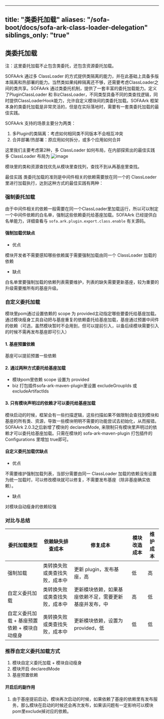 
---
title: "类委托加载"
aliases: "/sofa-boot/docs/sofa-ark-class-loader-delegation"
siblings_only: "true"
---
## 类委托加载

注：这里委托加载不止包含类委托，还包含资源委托加载。

SOFAArk 通过多 ClassLoader 的方式提供类隔离的能力，并在此基础上具备多版本隔离和热部署的能力。当然类如果纯粹隔离还不够，还需要考虑ClassLoader之间的类共享。SOFAArk 通过类委托机制，提供了一套丰富的委托加载能力。定义了PluginClassLoader 和 BizClassLoader，不同类型具备不同的类查找逻辑，同时提供ClassLoaderHook能力，允许自定义模块间的类委托加载。SOFAArk 框架本身的类委托加载是非常灵活的，但是在实际落地时，需要有一套类委托加载的最佳实践。

SOFAArk 支持的场景主要分为两类：
1. 多Plugin的类隔离：考虑如何相同类不同版本不会相互冲突
2. 合并部署/热部署：原应用如何拆分，或多个应用如何合并

这里我们主要考虑第2种，多 ClassLoader 如何布局，在内部探索出的最佳实践多 ClassLoader 布局为
 ![image](https://user-images.githubusercontent.com/3754074/169092647-ba4047b5-cce5-4151-a696-e05ae62c2e81.png)

模块里的类和资源查找优先从模块里查找列，查找不到从再基座里查找。

最佳实践
类委托加载的准则是中间件相关的依赖需要放在同一个的 ClassLoader 里进行加载执行，达到这种方式的最佳实践有两种：

### 强制委托加载

由于中间件相关的依赖一般需要在同一个ClassLoader里加载运行，所以可以制定一个中间件依赖的白名单，强制这些依赖委托给基座加载。SOFAArk 已经提供白名单能力，详细查看与 `sofa.ark.plugin.export.class.enable` 有关源码。

#### 强制加载优缺点

- 优点

模块开发者不需要感知哪些依赖属于需要强制加载由同一个 ClassLoader 加载的依赖

- 缺点

白名单里要强制加载的依赖列表需要维护，列表的缺失需要更新基座，较为重要的升级需要推所有的基座升级。

### 自定义委托加载

模块里pom通过设置依赖的 scope 为 provided主动指定哪些要委托给基座加载。通过模块瘦身工具自动把与基座重复的依赖委托给基座加载，基座通过预置中间件的依赖（可选，虽然模块暂时不会用到，但可以提前引入，以备后续模块需要引入的时候不需再发布基座即可引入）

#### 1. 基座预置依赖

基座可以提前预置一些依赖

#### 2. 通过两种方式委托给基座加载

- 模块pom里依赖 scope 设置为 provided
- biz 打包插件sofa-ark-maven-plugin里设置 excludeGroupIds 或 excludeArtifactIds

#### 3. 只有模块声明过的依赖才可以委托给基座加载

模块启动的时候，框架会有一些扫描逻辑，这些扫描如果不做限制会查找到模块和基座的所有类、资源，导致一些模块明明不需要的功能尝试去初始化，从而报错。SOFAArk 2.0.3之后新增了模块的 declaredMode, 来限制只有模块里声明过的依赖才可以委托给基座加载。只需在模块的 sofa-ark-maven-plugin 打包插件的 Configurations 里增加  <declaredMode>true</declaredMode>即可。

#### 自定义委托加载优缺点

- 优点

不需要维护强制加载列表，当部分需要由同一 ClassLoader 加载的依赖没有设置为统一加载时，可以修改模块就可以修复，不需要发布基座（除非基座确实依赖）。

- 缺点

对模块自动瘦身的依赖较强

### 对比与总结

|委托加载类型|依赖缺失排查成本|修复成本|模块改造成本|维护成本|
|-|-|-|-|-|
|强制加载|类转换失败或类查找失败，成本中|更新 plugin，发布基座，高|低|高|
|自定义委托加载 |类转换失败或类查找失败，成本中|更新模块依赖，如果基座依赖不足，需要更新基座并发布，中|高|低|
|自定义委托加载 + 基座预置依赖 + 模块自动瘦身|类转换失败或类查找失败，成本中|更新模块依赖，设置为provided，低|低|低|

### 推荐自定义委托加载方式

1. 模块自定义委托加载 + 模块自动瘦身
2. 模块开启 declaredMode 
3. 基座预置依赖

#### 开启后的副作用

1. 由于基座提前启动，模块再次启动的时候，如果依赖了基座的依赖里有发布服务，那么模块在启动的时候还会再次发布，如果该问题有一定影响可以模块pom里exclude掉对应的依赖。
